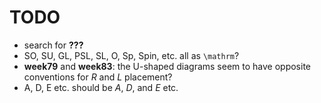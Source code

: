 # TODO

- search for **???**
- SO, SU, GL, PSL, SL, O, Sp, Spin, etc. all as `\mathrm`?
- **week79** and **week83**: the U-shaped diagrams seem to have opposite conventions for $R$ and $L$ placement?
- A, D, E etc. should be $A$, $D$, and $E$ etc.
